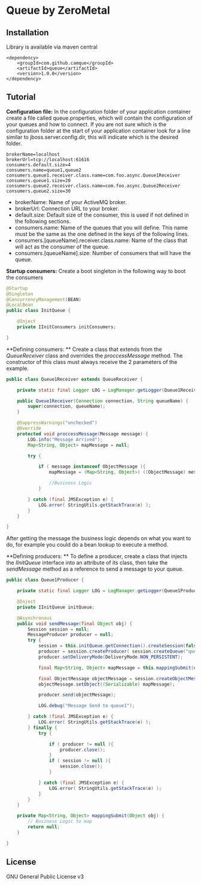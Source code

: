Queue by ZeroMetal
================================================


Installation
------------

Library is available via maven central

    <dependency>
        <groupId>com.github.camque</groupId>
        <artifactId>queue</artifactId>
        <version>1.0.0</version>
    </dependency>

Tutorial
---------------------

**Configuration file:** In the configuration folder of your application container create a file called queue.properties, which will contain the configuration of your queues and how to connect. If you are not sure which is the configuration folder at the start of your application container look for a line similar to jboss.server.config.dir, this will indicate which is the desired folder.

	brokerName=localhost
	brokerUrl=tcp://localhost:61616
	consumers.default.size=4
	consumers.name=queue1,queue2
	consumers.queue1.receiver.class.name=com.foo.async.Queue1Receiver
	consumers.queue1.size=20
	consumers.queue2.receiver.class.name=com.foo.async.Queue2Receiver
	consumers.queue2.size=30

- brokerName: Name of your ActiveMQ broker.
- brokerUrl: Connection URL to your broker.
- default.size: Default size of the consumer, this is used if not defined in the following sections.
- consumers.name: Name of the queues that you will define. This name must be the same as the one defined in the keys of the following lines.
- consumers.[queueName].receiver.class.name: Name of the class that will act as the consumer of the queue.
- consumers.[queueName].size: Number of consumers that will have the queue.

**Startup consumers:** Create a boot singleton in the following way to boot the consumers
```java
@Startup
@Singleton
@ConcurrencyManagement(BEAN)
@LocalBean
public class InitQueue {

	@Inject
	private IInitConsumers initConsumers;

}
```

**Defining consumers: ** Create a class that extends from the *QueueReceiver* class and overrides the *proccessMessage* method. The constructor of this class must always receive the 2 parameters of the example.

```java
public class Queue1Receiver extends QueueReceiver {

	private static final Logger LOG = LogManager.getLogger(Queue1Receiver.class);

	public Queue1Receiver(Connection connection, String queueName) {
		super(connection, queueName);
	}

	@SuppressWarnings("unchecked")
	@Override
	protected void proccessMessage(Message message) {
		LOG.info("Message Arrived");
		Map<String, Object> mapMessage = null;

		try {

			if ( message instanceof ObjectMessage ){
				mapMessage = (Map<String, Object>) ((ObjectMessage) message).getObject();

				//Business Logic
			}

		} catch (final JMSException e) {
			LOG.error( StringUtils.getStackTrace(e) );
		}
	}

}
```
After getting the message the business logic depends on what you want to do, for example you could do a bean lookup to execute a method.

**Defining producers: ** To define a producer, create a class that injects the *IInitQueue* interface into an attribute of its class, then take the *sendMessage* method as a reference to send a message to your queue.

```java
public class Queue1Producer {

	private static final Logger LOG = LogManager.getLogger(Queue1Producer.class);

	@Inject
	private IInitQueue initQueue;

	@Asynchronous
	public void sendMessage(final Object obj) {
		Session session = null;
        MessageProducer producer = null;
		try {
			session = this.initQueue.getConnection().createSession(false, Session.AUTO_ACKNOWLEDGE);
            producer = session.createProducer( session.createQueue("queue1") );
            producer.setDeliveryMode(DeliveryMode.NON_PERSISTENT);

            final Map<String, Object> mapMessage = this.mappingSubmit(obj);

            final ObjectMessage objectMessage = session.createObjectMessage();
            objectMessage.setObject((Serializable) mapMessage);

            producer.send(objectMessage);

            LOG.debug("Message Send to queue1");

        } catch (final JMSException e) {
        	LOG.error( StringUtils.getStackTrace(e) );
        } finally {
        	try {

        		if ( producer != null ){
                	producer.close();
                }
                if ( session != null ){
                	session.close();
                }

			} catch (final JMSException e) {
				LOG.error( StringUtils.getStackTrace(e) );
			}
		}
	}

	private Map<String, Object> mappingSubmit(Object obj) {
		// Business Logic to map
		return null;
	}

}
```

License
-------
GNU General Public License v3
